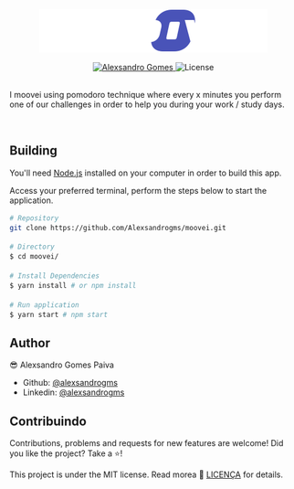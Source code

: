 <p align="center">
  <img src="./public/logo.svg" width="400" />
</p>

<div align="center">

  <a href="https://www.linkedin.com/in/alexsandrogomes/">
    <img alt="Alexsandro Gomes" src="https://img.shields.io/badge/-Alexsandro Gomes-000?style=flat&logo=Linkedin&logoColor=5965e0" />
  </a>

  <img alt="License" src="https://img.shields.io/badge/license-MIT-5965e0">
</div>

<br>

I moovei using pomodoro technique where every x minutes you perform one of our challenges in order to help you during your work / study days.

<br>

## Building

You'll need [Node.js](https://nodejs.org) installed on your computer in order to build this app.

Access your preferred terminal, perform the steps below to start the application.

```bash
# Repository
git clone https://github.com/Alexsandrogms/moovei.git

# Directory
$ cd moovei/

# Install Dependencies
$ yarn install # or npm install

# Run application
$ yarn start # npm start

```

## Author

😎 Alexsandro Gomes Paiva

- Github: [@alexsandrogms](https://github.com/Alexsandrogms)
- Linkedin: [@alexsandrogms](https://linkedin.com/in/alexsandrogomes)

## Contribuindo

Contributions, problems and requests for new features are welcome!
Did you like the project? Take a ⭐️!

This project is under the MIT license. Read morea 📗 [LICENÇA](https://github.com/Alexsandrogms/moovei/blob/master/LICENSE) for details.<br>
